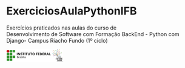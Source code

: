 # ExerciciosAulaPythonIFB

Exercícios praticados nas aulas do curso de 	
Desenvolvimento de Software com Formação BackEnd - Python com Django- Campus Riacho Fundo (1º ciclo)

 <br>
<img align="center" width="150px" style="margin-top:-20px" src="https://github.com/MeirejaneChaves605/ExerciciosAulaPythonIFB/blob/main/imagem/Imagem1.jpg?raw=true.png">
</br>


